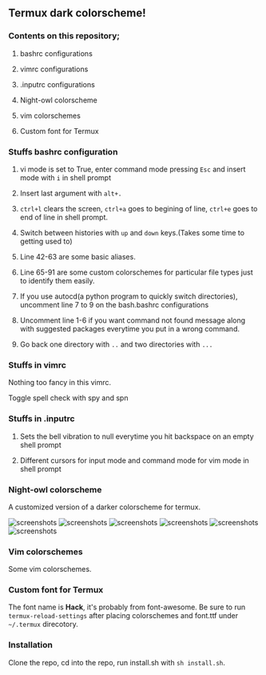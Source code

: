 ## Termux dark colorscheme!

### Contents on this repository;

1. bashrc configurations

2. vimrc configurations

3. .inputrc configurations

4. Night-owl colorscheme

5. vim colorschemes

6. Custom font for Termux

### Stuffs bashrc configuration

1. vi mode is set to True, enter command mode pressing `Esc` and insert mode with `i` in shell prompt

2. Insert last argument with `alt+.`

3. `ctrl+l` clears the screen, `ctrl+a` goes to begining of line, `ctrl+e` goes to end of line in shell prompt.

4. Switch between histories with `up` and `down` keys.(Takes some time to getting used to)

5. Line 42-63 are some basic aliases.

6. Line 65-91 are some custom colorschemes for particular file types just to identify them easily.

4. If you use autocd(a python program to quickly switch directories), uncomment line 7 to 9 on the bash.bashrc configurations

6. Uncomment line 1-6 if you want command not found message along with suggested packages everytime you put in a wrong command.

7. Go back one directory with `..` and two directories with `...`

### Stuffs in vimrc

Nothing too fancy in this vimrc.

Toggle spell check with spy and spn

### Stuffs in .inputrc

1. Sets the bell vibration to null everytime you hit backspace on an empty shell prompt

2. Different cursors for input mode and command mode for vim mode in shell prompt

### Night-owl colorscheme

A customized version of a darker colorscheme for termux.

![screenshots](screenshots/1.jpg)
![screenshots](screenshots/2.jpg)
![screenshots](screenshots/3.jpg)
![screenshots](screenshots/4.jpg)
![screenshots](screenshots/5.jpg)
![screenshots](screenshots/6.jpg)

### Vim colorschemes

Some vim colorschemes.

### Custom font for Termux

The font name is **Hack**, it's probably from font-awesome. Be sure to run `termux-reload-settings` after placing colorschemes and font.ttf under `~/.termux` direcotory.

### Installation

Clone the repo, cd into the repo, run install.sh with `sh install.sh`.
